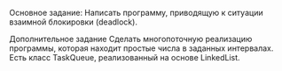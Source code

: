 Основное задание:
Написать программу, приводящую к ситуации взаимной блокировки (deadlock).

Дополнительное задание
Сделать многопоточную реализацию программы, которая находит простые числа в
заданных интервалах. Есть класс TaskQueue, реализованный на основе LinkedList.
